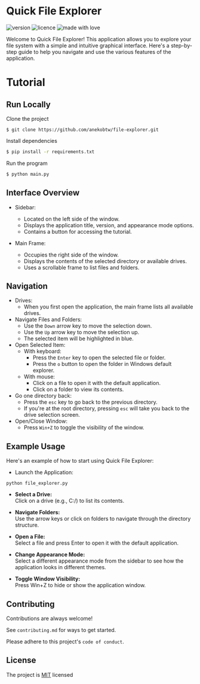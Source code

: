 # Quick File Explorer
![version](https://img.shields.io/badge/Project_version-1.0.0-blue)
![licence](https://img.shields.io/badge/License-MIT-green)
![made with love](https://img.shields.io/badge/Made_with-Love-red)
 
Welcome to Quick File Explorer! This application allows you to explore your file system with a simple and intuitive graphical interface. Here's a step-by-step guide to help you navigate and use the various features of the application.

# Tutorial
## Run Locally
Clone the project

```
$ git clone https://github.com/anekobtw/file-explorer.git
```

Install dependencies

```bash
$ pip install -r requirements.txt
```

Run the program

```bash
$ python main.py
```

## Interface Overview
- Sidebar:
  - Located on the left side of the window.
  - Displays the application title, version, and appearance mode options.
  - Contains a button for accessing the tutorial.

- Main Frame:
  - Occupies the right side of the window.
  - Displays the contents of the selected directory or available drives.
  - Uses a scrollable frame to list files and folders.

## Navigation
- Drives:
    - When you first open the application, the main frame lists all available drives.
- Navigate Files and Folders:
    - Use the `Down` arrow key to move the selection down.
    - Use the `Up` arrow key to move the selection up.
    - The selected item will be highlighted in blue.
- Open Selected Item:
    - With keyboard:
        - Press the `Enter` key to open the selected file or folder.
        - Press the `o` button to open the folder in Windows default explorer.
    - With mouse:
        - Click on a file to open it with the default application.
        - Click on a folder to view its contents.
- Go one directory back:
    - Press the `esc` key to go back to the previous directory.
    - If you're at the root directory, pressing `esc` will take you back to the drive selection screen.
- Open/Close Window:
    - Press `Win+Z` to toggle the visibility of the window.

## Example Usage
Here's an example of how to start using Quick File Explorer:

- Launch the Application:
```
python file_explorer.py
```

- **Select a Drive:**\
Click on a drive (e.g., C:/) to list its contents.

- **Navigate Folders:**\
Use the arrow keys or click on folders to navigate through the directory structure.

- **Open a File:**\
Select a file and press Enter to open it with the default application.

- **Change Appearance Mode:**\
Select a different appearance mode from the sidebar to see how the application looks in different themes.

- **Toggle Window Visibility:**\
Press Win+Z to hide or show the application window.

## Contributing
Contributions are always welcome!

See `contributing.md` for ways to get started.

Please adhere to this project's `code of conduct`.
## License
The project is [MIT](https://choosealicense.com/licenses/mit/) licensed
